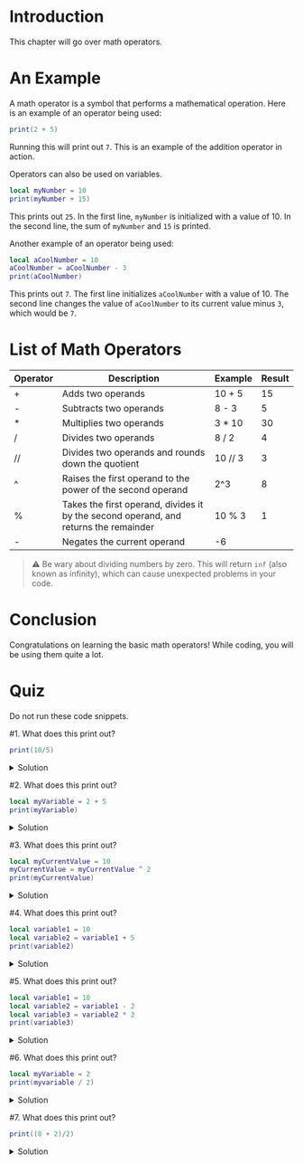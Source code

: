 # Introduction

This chapter will go over math operators.

# An Example

A math operator is a symbol that performs a mathematical operation. Here is an example of an operator being used:

```lua
print(2 + 5)
```

Running this will print out `7`. This is an example of the addition operator in action.

Operators can also be used on variables.

```lua
local myNumber = 10
print(myNumber + 15)
```

This prints out `25`. In the first line, `myNumber` is initialized with a value of 10. In the second line, the sum of `myNumber` and `15` is printed.

Another example of an operator being used:

```lua
local aCoolNumber = 10
aCoolNumber = aCoolNumber - 3
print(aCoolNumber)
```

This prints out `7`. The first line initializes `aCoolNumber` with a value of 10. The second line changes the value of `aCoolNumber` to its current value minus `3`, which would be `7`.

# List of Math Operators

| Operator | Description | Example | Result
| --- | ----------- | ----------- | --- |
| + | Adds two operands | 10 + 5 | 15 |
| - | Subtracts two operands | 8 - 3 | 5 |
| * | Multiplies two operands | 3 * 10 | 30 |
| / | Divides two operands | 8 / 2 | 4 |
| // | Divides two operands and rounds down the quotient | 10 // 3 | 3 |
| ^ | Raises the first operand to the power of the second operand | 2^3 | 8 |
| % | Takes the first operand, divides it by the second operand, and returns the remainder | 10 % 3 | 1 |
| - | Negates the current operand | -6 | |

>⚠️ Be wary about dividing numbers by zero. This will return `inf` (also known as infinity), which can cause unexpected problems in your code.

# Conclusion
 
Congratulations on learning the basic math operators! While coding, you will be using them quite a lot.

# Quiz

Do not run these code snippets.

#1. What does this print out?

```lua
print(10/5)
```

<details>
  <summary>Solution</summary>
  2
</details>

#2. What does this print out?

```lua
local myVariable = 2 + 5
print(myVariable)
```

<details>
  <summary>Solution</summary>
  7
</details>

#3. What does this print out?

```lua
local myCurrentValue = 10
myCurrentValue = myCurrentValue ^ 2
print(myCurrentValue)
```

<details>
  <summary>Solution</summary>
  100
</details>

#4. What does this print out?

```lua
local variable1 = 10
local variable2 = variable1 + 5
print(variable2)
```

<details>
  <summary>Solution</summary>
  15
</details>

#5. What does this print out?

```lua
local variable1 = 10
local variable2 = variable1 - 2
local variable3 = variable2 * 2
print(variable3)
```

<details>
  <summary>Solution</summary>
  16
</details>

#6. What does this print out?

```lua
local myVariable = 2
print(myvariable / 2)
```

<details>
  <summary>Solution</summary>
  The code errors as it tries to perform an arithmetic on a nil value as there is no variable named `myvariable`
</details>

#7. What does this print out?

```lua
print((8 + 2)/2)
```

<details>
  <summary>Solution</summary>
  5
</details>

